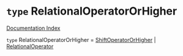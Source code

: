 # `type` RelationalOperatorOrHigher

[Documentation Index](../README.md)

`type` RelationalOperatorOrHigher = [ShiftOperatorOrHigher](../private.type.ShiftOperatorOrHigher/README.md) | [RelationalOperator](../private.type.RelationalOperator/README.md)
